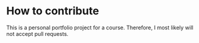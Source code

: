 # How to contribute

This is a personal portfolio project for a course. Therefore, I most likely will not accept pull requests.
